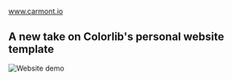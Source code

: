 # 

www.carmont.io

## A new take on Colorlib's personal website template

![Website demo](personal-webiste-demo.gif)
